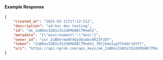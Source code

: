 <!-- Code generated for API Clients. DO NOT EDIT. -->

#### Example Response

```json
{
	"created_at": "2025-03-11T17:12:51Z",
	"description": "ad-hoc dev testing",
	"id": "ak_2uBDesIGN3z3S2dEMUABlTMnmh2",
	"metadata": "{\"environment\":\"dev\"}",
	"owner_id": "usr_2uBDermwNY4QyUQsAbv8R22FzDY",
	"token": "2uBDesIGN3z3S2dEMUABlTMnmh2_7R5jbAo1ypFChmQr1KtFt",
	"uri": "https://api.ngrok.com/api_keys/ak_2uBDesIGN3z3S2dEMUABlTMnmh2"
}
```

